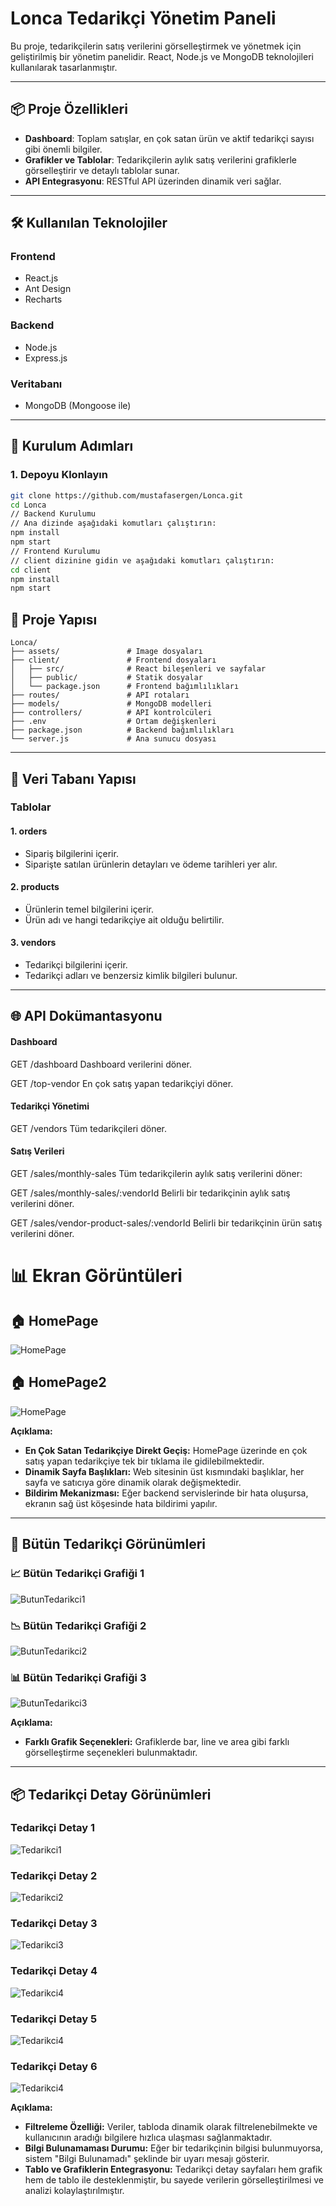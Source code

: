 # Lonca Tedarikçi Yönetim Paneli

Bu proje, tedarikçilerin satış verilerini görselleştirmek ve yönetmek için geliştirilmiş bir yönetim panelidir. React, Node.js ve MongoDB teknolojileri kullanılarak tasarlanmıştır.

---

## 📦 Proje Özellikleri

- **Dashboard**: Toplam satışlar, en çok satan ürün ve aktif tedarikçi sayısı gibi önemli bilgiler.
- **Grafikler ve Tablolar**: Tedarikçilerin aylık satış verilerini grafiklerle görselleştirir ve detaylı tablolar sunar.
- **API Entegrasyonu**: RESTful API üzerinden dinamik veri sağlar.

---

## 🛠️ Kullanılan Teknolojiler

### **Frontend**
- React.js
- Ant Design
- Recharts

### **Backend**
- Node.js
- Express.js

### **Veritabanı**
- MongoDB (Mongoose ile)

---

##  🚀 Kurulum Adımları

### 1. Depoyu Klonlayın
```bash
git clone https://github.com/mustafasergen/Lonca.git
cd Lonca
// Backend Kurulumu
// Ana dizinde aşağıdaki komutları çalıştırın:
npm install
npm start
// Frontend Kurulumu
// client dizinine gidin ve aşağıdaki komutları çalıştırın:
cd client
npm install
npm start
```
##  📂 Proje Yapısı
```
Lonca/
├── assets/               # Image dosyaları
├── client/               # Frontend dosyaları
│   ├── src/              # React bileşenleri ve sayfalar
│   ├── public/           # Statik dosyalar
│   └── package.json      # Frontend bağımlılıkları
├── routes/               # API rotaları
├── models/               # MongoDB modelleri
├── controllers/          # API kontrolcüleri
├── .env                  # Ortam değişkenleri
├── package.json          # Backend bağımlılıkları
└── server.js             # Ana sunucu dosyası
```
---
##  📂 Veri Tabanı Yapısı

### **Tablolar**

#### 1. orders
- Sipariş bilgilerini içerir.
- Siparişte satılan ürünlerin detayları ve ödeme tarihleri yer alır.

#### 2. products
- Ürünlerin temel bilgilerini içerir.
- Ürün adı ve hangi tedarikçiye ait olduğu belirtilir.

#### 3. vendors
- Tedarikçi bilgilerini içerir.
- Tedarikçi adları ve benzersiz kimlik bilgileri bulunur.

---
##   🌐 API Dokümantasyonu
#### Dashboard
GET /dashboard
Dashboard verilerini döner.

GET /top-vendor
En çok satış yapan tedarikçiyi döner.

#### Tedarikçi Yönetimi
GET /vendors
Tüm tedarikçileri döner.

#### Satış Verileri
GET /sales/monthly-sales
Tüm tedarikçilerin aylık satış verilerini döner:

GET /sales/monthly-sales/:vendorId
Belirli bir tedarikçinin aylık satış verilerini döner.

GET /sales/vendor-product-sales/:vendorId
Belirli bir tedarikçinin ürün satış verilerini döner.

# 📊 Ekran Görüntüleri

## 🏠 HomePage
![HomePage](assets/HomePage.png)

## 🏠 HomePage2
![HomePage](assets/HomePage2.png)

**Açıklama:**
- **En Çok Satan Tedarikçiye Direkt Geçiş:** HomePage üzerinde en çok satış yapan tedarikçiye tek bir tıklama ile gidilebilmektedir.
- **Dinamik Sayfa Başlıkları:** Web sitesinin üst kısmındaki başlıklar, her sayfa ve satıcıya göre dinamik olarak değişmektedir.
- **Bildirim Mekanizması:** Eğer backend servislerinde bir hata oluşursa, ekranın sağ üst köşesinde hata bildirimi yapılır.

---

## 🛒 Bütün Tedarikçi Görünümleri

### 📈 Bütün Tedarikçi Grafiği 1
![ButunTedarikci1](assets/ButunTedarikci1.png)

### 📉 Bütün Tedarikçi Grafiği 2
![ButunTedarikci2](assets/ButunTedarikci2.png)

### 📊 Bütün Tedarikçi Grafiği 3
![ButunTedarikci3](assets/ButunTedarikci3.png)

**Açıklama:**
- **Farklı Grafik Seçenekleri:** Grafiklerde bar, line ve area gibi farklı görselleştirme seçenekleri bulunmaktadır.

---

## 📦 Tedarikçi Detay Görünümleri

### Tedarikçi Detay 1
![Tedarikci1](assets/Tedarikci1.png)

### Tedarikçi Detay 2
![Tedarikci2](assets/Tedarikci2.png)

### Tedarikçi Detay 3
![Tedarikci3](assets/Tedarikci3.png)

### Tedarikçi Detay 4
![Tedarikci4](assets/Tedarikci4.png)

### Tedarikçi Detay 5
![Tedarikci4](assets/Tedarikci5.png)

### Tedarikçi Detay 6
![Tedarikci4](assets/Tedarikci6.png)

**Açıklama:**
- **Filtreleme Özelliği:** Veriler, tabloda dinamik olarak filtrelenebilmekte ve kullanıcının aradığı bilgilere hızlıca ulaşması sağlanmaktadır.
- **Bilgi Bulunamaması Durumu:** Eğer bir tedarikçinin bilgisi bulunmuyorsa, sistem "Bilgi Bulunamadı" şeklinde bir uyarı mesajı gösterir.
- **Tablo ve Grafiklerin Entegrasyonu:** Tedarikçi detay sayfaları hem grafik hem de tablo ile desteklenmiştir, bu sayede verilerin görselleştirilmesi ve analizi kolaylaştırılmıştır.
